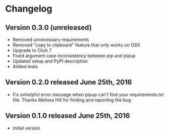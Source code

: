 # Changelog

## Version 0.3.0 (unreleased)

- Removed unnecessary requirements
- Removed "copy to clipboard" feature that only works on OSX
- Upgrade to Click 7
- Fixed argument case inconsistency between pip and pipup
- Updated setup and PyPI description
- Added tests

## Version 0.2.0 released June 25th, 2016

- Fix unhelpful error message when pipup can't find your requirements.txt file. Thanks Melissa Hill for finding and reporting the bug

## Version 0.1.0 released June 25th, 2016

- Initial version

